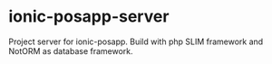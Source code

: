 # ionic-posapp-server
Project server for ionic-posapp. Build with php SLIM framework and NotORM as database framework.
